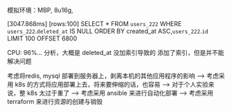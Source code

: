 模拟环境：MBP, 8u16g,

[3047.868ms] [rows:100] SELECT * FROM `users_222` WHERE `users_222`.`deleted_at` IS NULL ORDER BY created_at ASC,`users_222`.`id` LIMIT 100 OFFSET 6800

CPU: 96%...
分析，大概是 deleted_at 没加索引导致的
    添加了索引，但是并不能解决问题

考虑将redis, mysql 部署到服务器上，剥离本机的其他应用程序的影响
--> 考虑采用 k8s 的方式将应用部署上去，将来要伸缩的话，也容易
--> 对于个人实验来说，整 k8s 太过于重了
--> 考虑采用 ansible 来进行自动化部署
--> 考虑采用 terraform 来进行资源的创建与销毁
